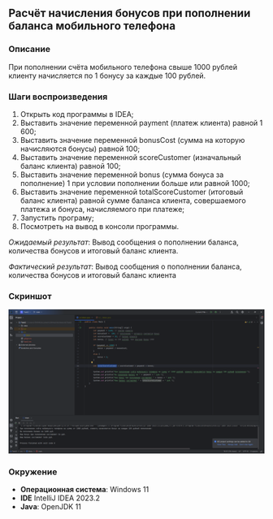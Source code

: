 
**<h2>Расчёт начисления бонусов при пополнении баланса мобильного телефона </h2>**

**<h3>Описание</h3>**
При пополнении счёта мобильного телефона свыше 1000 рублей клиенту начисляется по 1 бонусу за каждые 100 рублей.

**<h3>Шаги воспроизведения</h3>**

1. Открыть код программы в IDEA;
2. Выставить значение переменной payment (платеж клиента) равной 1 600;
3. Выставить значение переменной bonusCost (сумма на которую начисляются бонусы) равной 100;
4. Выставить значение переменной scoreCustomer (изначальный баланс клиента) равной 100;
5. Выставить значение переменной bonus (сумма бонуса за пополнение) 1 при условии пополнении больше или равной 1000;
6. Выставить значение переменной totalScoreCustomer (итоговый баланс клиента) равной сумме баланса клиента, совершаемого платежа и бонуса, начисляемого при платеже;
7. Запустить програму;
8. Посмотреть на вывод в консоли программы.

*Ожидаемый результат*: Вывод сообщения о пополнении баланса, количества бонусов и итоговый баланс клиента.

*Фактический результат*: Вывод сообщения о пополнении баланса, количества бонусов и итоговый баланс клиента

**<h3>Скриншот</h3>**
![Alt text](image-1.png)

**<h3>Окружение</h3>**

- **Операционная система**: Windows 11
- **IDE** IntelliJ IDEA 2023.2 
- **Java**: OpenJDK 11

